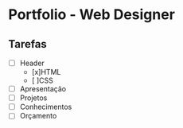 # Portfolio - Web Designer

## Tarefas

- [ ] Header
    - [x]HTML
    - [ ]CSS
- [ ] Apresentação
- [ ] Projetos
- [ ] Conhecimentos
- [ ] Orçamento
